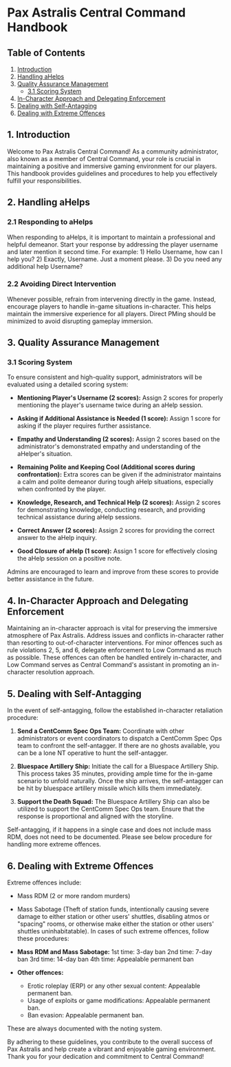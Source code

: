 # Pax Astralis Central Command Handbook

## Table of Contents

1. [Introduction](#introduction)
2. [Handling aHelps](#handling-ahelps)
3. [Quality Assurance Management](#quality-assurance-management)
   - [3.1 Scoring System](#31-scoring-system)
4. [In-Character Approach and Delegating Enforcement](#in-character-approach-and-delegating-enforcement)
5. [Dealing with Self-Antagging](#dealing-with-self-antagging)
6. [Dealing with Extreme Offences](#dealing-with-extreme-offences)

## 1. Introduction

Welcome to Pax Astralis Central Command! As a community administrator, also known as a member of Central Command, your role is crucial in maintaining a positive and immersive gaming environment for our players. This handbook provides guidelines and procedures to help you effectively fulfill your responsibilities.

## 2. Handling aHelps

### 2.1 Responding to aHelps

When responding to aHelps, it is important to maintain a professional and helpful demeanor. Start your response by addressing the player username and later mention it second time. For example: 1) Hello Username, how can I help you? 2) Exactly, Username. Just a moment please. 3) Do you need any additional help Username?


### 2.2 Avoiding Direct Intervention

Whenever possible, refrain from intervening directly in the game. Instead, encourage players to handle in-game situations in-character. This helps maintain the immersive experience for all players. Direct PMing should be minimized to avoid disrupting gameplay immersion.

## 3. Quality Assurance Management

### 3.1 Scoring System

To ensure consistent and high-quality support, administrators will be evaluated using a detailed scoring system:

- **Mentioning Player's Username (2 scores):** Assign 2 scores for properly mentioning the player's username twice during an aHelp session.
  
- **Asking if Additional Assistance is Needed (1 score):** Assign 1 score for asking if the player requires further assistance.

- **Empathy and Understanding (2 scores):** Assign 2 scores based on the administrator's demonstrated empathy and understanding of the aHelper's situation.

- **Remaining Polite and Keeping Cool (Additional scores during confrontation):** Extra scores can be given if the administrator maintains a calm and polite demeanor during tough aHelp situations, especially when confronted by the player.

- **Knowledge, Research, and Technical Help (2 scores):** Assign 2 scores for demonstrating knowledge, conducting research, and providing technical assistance during aHelp sessions.

- **Correct Answer (2 scores):** Assign 2 scores for providing the correct answer to the aHelp inquiry.

- **Good Closure of aHelp (1 score):** Assign 1 score for effectively closing the aHelp session on a positive note.

Admins are encouraged to learn and improve from these scores to provide better assistance in the future.

## 4. In-Character Approach and Delegating Enforcement

Maintaining an in-character approach is vital for preserving the immersive atmosphere of Pax Astralis. Address issues and conflicts in-character rather than resorting to out-of-character interventions. For minor offences such as rule violations 2, 5, and 6, delegate enforcement to Low Command as much as possible. These offences can often be handled entirely in-character, and Low Command serves as Central Command's assistant in promoting an in-character resolution approach.

## 5. Dealing with Self-Antagging

In the event of self-antagging, follow the established in-character retaliation procedure:

1. **Send a CentComm Spec Ops Team:** Coordinate with other administrators or event coordinators to dispatch a CentComm Spec Ops team to confront the self-antagger. If there are no ghosts available, you can be a lone NT operative to hunt the self-antagger.

2. **Bluespace Artillery Ship:** Initiate the call for a Bluespace Artillery Ship. This process takes 35 minutes, providing ample time for the in-game scenario to unfold naturally. Once the ship arrives, the self-antagger can be hit by bluespace artillery missile which kills them immediately. 

3. **Support the Death Squad:** The Bluespace Artillery Ship can also be utilized to support the CentComm Spec Ops team. Ensure that the response is proportional and aligned with the storyline.

Self-antagging, if it happens in a single case and does not include mass RDM, does not need to be documented. Please see below procedure for handling more extreme offences.

## 6. Dealing with Extreme Offences

Extreme offences include:
- Mass RDM (2 or more random murders)
- Mass Sabotage (Theft of station funds, intentionally causing severe damage to either station or other users' shuttles, disabling atmos or "spacing" rooms, or otherwise make either the station or other users' shuttles uninhabitatable).
In cases of such extreme offences, follow these procedures:

- **Mass RDM and Mass Sabotage:**
  1st time: 3-day ban
  2nd time: 7-day ban
  3rd time: 14-day ban
  4th time: Appealable permanent ban

- **Other offences:**
  - Erotic roleplay (ERP) or any other sexual content: Appealable permanent ban.
  - Usage of exploits or game modifications: Appealable permanent ban.
  - Ban evasion: Appealable permanent ban.

These are always documented with the noting system. 

By adhering to these guidelines, you contribute to the overall success of Pax Astralis and help create a vibrant and enjoyable gaming environment. Thank you for your dedication and commitment to Central Command!
